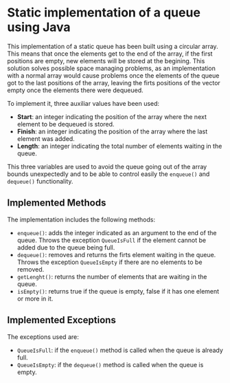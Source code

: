 # Static implementation of a queue using Java

This implementation of a static queue has been built using a circular array.  This means that once the elements get to the end of the array, if the first positions are empty, new elements will be stored at the begining.  This solution solves possible space managing problems, as an implementation with a normal array would cause problems once the elements of the queue got to the last positions of the array, leaving the firts positions of the vector empty once the elements there were dequeued.

To implement it, three auxiliar values have been used:
* **Start**: an integer indicating the position of the array where the next element to be dequeued is stored.
* **Finish**: an integer indicating the position of the array where the last element was added.
* **Length**: an integer indicating the total number of elements waiting in the queue.

This three variables are used to avoid the queue going out of the array bounds unexpectedly and to be able to control easily the `enqueue()` and `dequeue()` functionality.

## Implemented Methods
The implementation includes the following methods:
* `enqueue()`: adds the integer indicated as an argument to the end of the queue.  Throws the exception `QueueIsFull` if the element cannot be added due to the queue being full.
* `dequeue()`: removes and returns the firts element waiting in the queue.  Throws the exception `QueueIsEmpty` if there are no elements to be removed.
* `getLenght()`: returns the number of elements that are waiting in the queue.
* `isEmpty()`: returns true if the queue is empty, false if it has one element or more in it.

## Implemented Exceptions
The exceptions used are:
* `QueueIsFull`: if the `enqueue()` method is called when the queue is already full.
* `QueueIsEmpty`: if the `dequeue()` method is called when the queue is empty.
